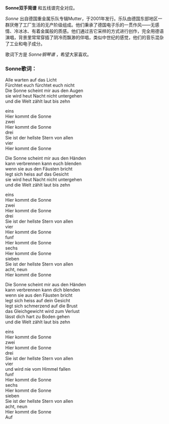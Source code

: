 

**Sonne双手简谱** 和五线谱完全对应。

_Sonne_
出自德国重金属乐队专辑Mutter，于2001年发行。乐队由德国东部地区一群厌倦了工厂生活的无产阶级组成。他们秉承了德国电子乐的一贯作风——无感情、冷冰冰、有着金属般的质感。他们通过吉它采样的方式进行创作，完全用德语演唱，背景里常常穿插了阴冷而飘渺的伴唱，类似中世纪的感觉，他们的音乐混杂了工业和电子成分。

歌词下方是 _Sonne钢琴谱_ ，希望大家喜欢。

### Sonne歌词：

Alle warten auf das Licht  
Fürchtet euch fürchtet euch nicht  
Die Sonne scheint mir aus den Augen  
sie wird heut Nacht nicht untergehen  
und die Welt zählt laut bis zehn

eins  
Hier kommt die Sonne  
zwei  
Hier kommt die Sonne  
drei  
Sie ist der hellste Stern von allen  
vier  
Hier kommt die Sonne

Die Sonne scheint mir aus den Händen  
kann verbrennen kann euch blenden  
wenn sie aus den Fäusten bricht  
legt sich heiss auf das Gesicht  
sie wird heut Nacht nicht untergehen  
und die Welt zählt laut bis zehn

eins  
Hier kommt die Sonne  
zwei  
Hier kommt die Sonne  
drei  
Sie ist der hellste Stern von allen  
vier  
Hier kommt die Sonne  
funf  
Hier kommt die Sonne  
sechs  
Hier kommt die Sonne  
sieben  
Sie ist der hellste Stern von allen  
acht, neun  
Hier kommt die Sonne

Die Sonne scheint mir aus den Händen  
kann verbrennen kann dich blenden  
wenn sie aus den Fäusten bricht  
legt sich heiss auf dein Gesicht  
legt sich schmerzend auf die Brust  
das Gleichgewicht wird zum Verlust  
lässt dich hart zu Boden gehen  
und die Welt zählt laut bis zehn

eins  
Hier kommt die Sonne  
zwei  
Hier kommt die Sonne  
drei  
Sie ist der hellste Stern von allen  
vier  
und wird nie vom Himmel fallen  
funf  
Hier kommt die Sonne  
sechs  
Hier kommt die Sonne  
sieben  
Sie ist der hellste Stern von allen  
acht, neun  
Hier kommt die Sonne  
Auf

